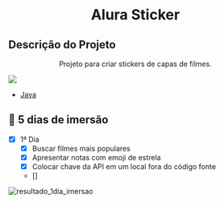 

 <h1 align="center"> Alura Sticker </h1>

## Descrição do Projeto

<p align="center"> Projeto para criar stickers de capas de filmes.</p>

<img  align="center" src="https://img.shields.io/badge/status-em%20desenvolvimento-green">

- [Java](https://github.com/sruinascimento/imersao-alura)

## 📝 5 dias de imersão

- [x] 1ª Dia
  - [x] Buscar filmes mais populares
  - [x] Apresentar notas com emoji de estrela
  - [x] Colocar chave da API em um local fora do código fonte
  - []  

![resultado_1dia_imersao](https://user-images.githubusercontent.com/57668890/179632900-2276f83e-50a3-4cf0-8ae1-96a5b6ebc818.png)
